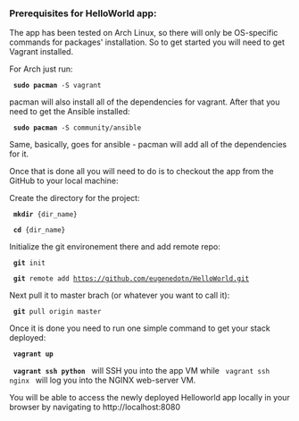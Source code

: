 <h3>Prerequisites for HelloWorld app:</h3>

<p>The app has been tested on Arch Linux, so there will only be OS-specific commands for packages' installation.
So to get started you will need to get Vagrant installed.</p>
For Arch just run:

<code> **sudo pacman** -S vagrant </code>

pacman will also install all of the dependencies for vagrant.
After that you need to get the Ansible installed: 

<code> **sudo pacman** -S community/ansible </code>

Same, basically, goes for ansible - pacman will add all of the dependencies for it.

Once that is done all you will need to do is to checkout the app from the GitHub to your local machine:

Create the directory for the project:

<code> **mkdir** {dir_name}</code>

<code> **cd** {dir_name} </code>

Initialize the git environement there and add remote repo:

<code> **git** init </code>

<code> **git** remote add https://github.com/eugenedotn/HelloWorld.git </code>

Next pull it to master brach (or whatever you want to call it):

<code> **git** pull origin master </code>

Once it is done you need to run one simple command to get your stack deployed:

<code> **vagrant up** </code>

<code> **vagrant ssh python** </code> will SSH you into the app VM while <code> vagrant ssh nginx </code> will log you into the NGINX web-server VM.

You will be able to access the newly deployed Helloworld app locally in your browser by navigating to http://localhost:8080
